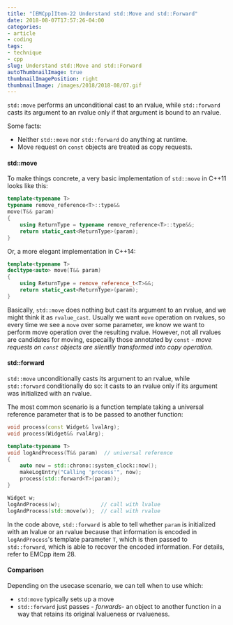 ```yaml
---
title: "[EMCpp]Item-22 Understand std::Move and std::Forward"
date: 2018-08-07T17:57:26-04:00
categories:
- article
- coding
tags:
- technique
- cpp
slug: Understand std::Move and std::Forward
autoThumbnailImage: true
thumbnailImagePosition: right
thumbnailImage: /images/2018/2018-08/07.gif
---
```


`std::move` performs an unconditional cast to an rvalue, while `std::forward` casts its argument to an rvalue only if that argument is bound to an rvalue.
<!--more-->

Some facts:

* Neither `std::move` nor `std::forward` do anything at runtime.
* Move request on `const` objects are treated as copy requests.

#### std::move

To make things concrete, a very basic implementation of `std::move` in C++11 looks like this:

```cpp
template<typename T>
typename remove_reference<T>::type&&
move(T&& param)
{
    using ReturnType = typename remove_reference<T>::type&&;
    return static_cast<ReturnType>(param);
}
```

Or, a more elegant implementation in C++14:

```cpp
template<typename T>
decltype<auto> move(T&& param)
{
    using ReturnType = remove_reference_t<T>&&;
    return static_cast<ReturnType>(param);
}
```

Basically, `std::move` does nothing but cast its argument to an rvalue, and we might think it as `rvalue_cast`. Usually we want `move` operation on rvalues, so every time we see a `move` over some parameter, we know we want to perform move operation over the resulting rvalue. However, not all rvalues are candidates for moving, especailly those annotated by `const` - _move requests on `const` objects are silentlly transformed into copy operation_.

#### std::forward

`std::move` unconditionally casts its argument to an rvalue, while `std::forward` conditionally do so: it casts to an rvalue only if its argument was initialized with an rvalue.

The most common scenario is a function template taking a universal reference parameter that is to be passed to another function:

```cpp
void process(const Widget& lvalArg);
void process(Widget&& rvalArg);

template<typename T>
void logAndProcess(T&& param)  // universal reference
{
    auto now = std::chrono::system_clock::now();
    makeLogEntry("Calling 'process'", now);
    process(std::forward<T>(param));
}
```

```cpp
Widget w;
logAndProcess(w);             // call with lvalue
logAndProcess(std::move(w));  // call with rvalue
```

In the code above, `std::forward` is able to tell whether `param` is initialized with an lvalue or an rvalue because that information is encoded in `logAndProcess`'s template parameter `T`, which is then passed to `std::forward`, which is able to recover the encoded information. For details, refer to EMCpp item 28.

#### Comparison

Depending on the usecase scenario, we can tell when to use which:

* `std:move` typically sets up a move
* `std::forward` just passes - _forwards_- an object to another function in a way that retains its original lvalueness or rvalueness.